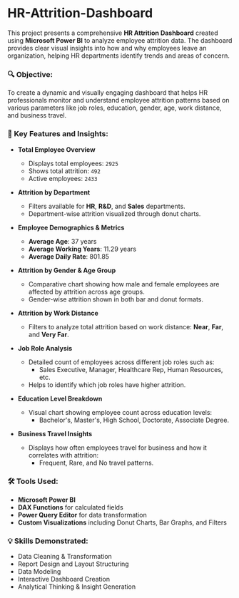 # HR-Attrition-Dashboard

This project presents a comprehensive **HR Attrition Dashboard** created using **Microsoft Power BI** to analyze employee attrition data. The dashboard provides clear visual insights into how and why employees leave an organization, helping HR departments identify trends and areas of concern.

### 🔍 Objective:
To create a dynamic and visually engaging dashboard that helps HR professionals monitor and understand employee attrition patterns based on various parameters like job roles, education, gender, age, work distance, and business travel.

### 🧩 Key Features and Insights:

- **Total Employee Overview**  
  - Displays total employees: `2925`  
  - Shows total attrition: `492`  
  - Active employees: `2433`  

- **Attrition by Department**  
  - Filters available for **HR**, **R&D**, and **Sales** departments.  
  - Department-wise attrition visualized through donut charts.

- **Employee Demographics & Metrics**  
  - **Average Age**: 37 years  
  - **Average Working Years**: 11.29 years  
  - **Average Daily Rate**: 801.85  

- **Attrition by Gender & Age Group**  
  - Comparative chart showing how male and female employees are affected by attrition across age groups.  
  - Gender-wise attrition shown in both bar and donut formats.

- **Attrition by Work Distance**  
  - Filters to analyze total attrition based on work distance: **Near**, **Far**, and **Very Far**.

- **Job Role Analysis**  
  - Detailed count of employees across different job roles such as:  
    - Sales Executive, Manager, Healthcare Rep, Human Resources, etc.  
  - Helps to identify which job roles have higher attrition.

- **Education Level Breakdown**  
  - Visual chart showing employee count across education levels:  
    - Bachelor's, Master's, High School, Doctorate, Associate Degree.

- **Business Travel Insights**  
  - Displays how often employees travel for business and how it correlates with attrition:  
    - Frequent, Rare, and No travel patterns.

### 🛠 Tools Used:
- **Microsoft Power BI**  
- **DAX Functions** for calculated fields  
- **Power Query Editor** for data transformation  
- **Custom Visualizations** including Donut Charts, Bar Graphs, and Filters  

### 💡 Skills Demonstrated:
- Data Cleaning & Transformation  
- Report Design and Layout Structuring  
- Data Modeling  
- Interactive Dashboard Creation  
- Analytical Thinking & Insight Generation  
